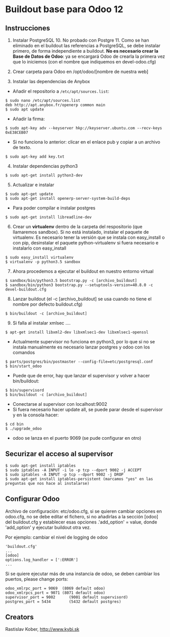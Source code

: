 # Buildout base para Odoo 12

## Instrucciones
1. Instalar PostgreSQL 10. No probado con Postgre 11. 
Como se han eliminado en el buildout las referencias a PostgreSQL, se debe instalar primero, de forma independiente a buildout. 
**No es necesario crear la Base de Datos de Odoo**: ya se encargará Odoo de crearla la primera vez que lo iniciemos (con el nombre que indiquemos en devel-odoo.cfg)

2. Crear carpeta para Odoo en /opt/odoo/[nombre de nuestra web]

3. Instalar las dependencias de Anybox
* Añadir el repositorio a `/etc/apt/sources.list`:
```
$ sudo nano /etc/apt/sources.list
deb http://apt.anybox.fr/openerp common main
$ sudo apt update
```
* Añadir la firma:
```
$ sudo apt-key adv --keyserver hkp://keyserver.ubuntu.com --recv-keys 0xE38CEB07
```
* Si no funciona lo anterior: clicar en el enlace pub y copiar a un archivo de texto.
```
$ sudo apt-key add key.txt
```

4. Instalar dependencias python3
```
$ sudo apt-get install python3-dev
```

5. Actualizar e instalar
```
$ sudo apt-get update
$ sudo apt-get install openerp-server-system-build-deps
```

- Para poder compilar e instalar postgres

```
$ sudo apt-get install libreadline-dev
```

6. Crear un **virtualenv** dentro de la carpeta del respositorio (que llamaremos sandbox).
Si no está instalado, instalar el paquete de virtualenv. Es necesario tener la versión que se instala con easy_install o con pip, desinstalar el paquete python-virtualenv si fuera necesario e instalarlo con easy_install
```
$ sudo easy_install virtualenv
$ virtualenv -p python3.5 sandbox
```

7. Ahora procedemos a ejecutar el buildout en nuestro entorno virtual

```
$ sandbox/bin/python3.5 bootstrap.py -c [archivo_buildout]
$ sandbox/bin/python3 bootstrap.py --setuptools-version=40.8.0 -c devel-buildout.cfg
```

8. Lanzar buildout (el -c [archivo_buildout] se usa cuando no tiene el nombre por defecto buildout.cfg)

```
$ bin/buildout -c [archivo_buildout]
```

9. Si falla al instalar xmlsec ....
```
$ apt-get install libxml2-dev libxmlsec1-dev libxmlsec1-openssl
```

- Actualmente supervisor no funciona en python3, por lo que si no se instala manualmente es necesario lanzar postgres y odoo con los comandos
```
$ parts/postgres/bin/postmaster --config-file=etc/postgresql.conf
$ bin/start_odoo
```

- Puede que de error, hay que lanzar el supervisor y volver a hacer bin/buildout:
```
$ bin/supervisord
$ bin/buildout -c [archivo_buildout]
```

- Conectarse al supervisor con localhost:9002
- Si fuera necesario hacer update all, se puede parar desde el supervisor y en la consola hacer:
```
$ cd bin
$ ./upgrade_odoo
```
- odoo se lanza en el puerto 9069 (se pude configurar en otro)

## Securizar el acceso al supervisor
```
$ sudo apt-get install iptables
$ sudo iptables -A INPUT -i lo -p tcp --dport 9002 -j ACCEPT
$ sudo iptables -A INPUT -p tcp --dport 9002 -j DROP
$ sudo apt-get install iptables-persistent (marcamos "yes" en las preguntas que nos hace al instalarse)
```

## Configurar Odoo
Archivo de configuración: etc/odoo.cfg, si se quieren cambiar opciones en  odoo.cfg, no se debe editar el fichero,
si no añadirlas a la sección [odoo] del buildout.cfg
y establecer esas opciones .'add_option' = value, donde 'add_option'  y ejecutar buildout otra vez.

Por ejemplo: cambiar el nivel de logging de odoo
```
'buildout.cfg'
...
[odoo]
options.log_handler = [':ERROR']
...
```

Si se quiere ejecutar más de una instancia de odoo, se deben cambiar los puertos,
please change ports:
```
odoo_xmlrpc_port = 9069  (8069 default odoo)
odoo_xmlrpcs_port = 9071 (8071 default odoo)
supervisor_port = 9002      (9001 default supervisord)
postgres_port = 5434        (5432 default postgres)
```

## Creators

Rastislav Kober, http://www.kybi.sk
